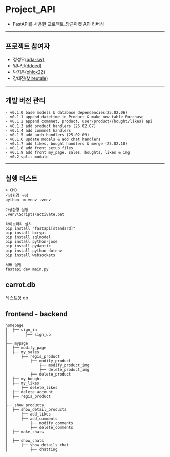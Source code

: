 # Project_API
- FastAPI를 사용한 프로젝트_당근마켓 API 리버싱
---
## 프로젝트 참여자
- 정성우[(qda-sw)](https://github.com/qda-sw)
- 임나빈[(ddoed)](https://github.com/ddoed)
- 박지은[(phlox22)](https://github.com/phlox22)
- 강태진[(Mireutale)](https://github.com/Mireutale)
---
## 개발 버전 관리
```
- v0.1.0 base models & database dependencies(25.02.06)
- v0.1.1 append datetime in Product & make new table Purchase
- v0.1.2 append commnet, product, user/product/{bought/likes} api
- v0.1.3 add product handlers (25.02.07)
- v0.1.4 add commnet handlers
- v0.1.5 add auth handlers (25.02.09)
- v0.1.6 update models & add chat handlers
- v0.1.7 add likes, bought handlers & merge (25.02.10)
- v0.1.8 add front setup files
- v0.1.9 add front my_page, sales, boughts, likes & img
- v0.2 split module
```
---
## 실행 테스트
```
> CMD
가상환경 구성
python -m venv .venv

가상환경 실행
.venv\Scripts\activate.bat

라이브러리 설치
pip install "fastapi[standard]"
pip install bcrypt
pip install sqlmodel
pip install python-jose
pip install pydantic
pip install python-dotenv
pip install websockets

서버 실행
fastapi dev main.py
```

## carrot.db
테스트용 db

## frontend - backend
```
homepage
│  ├── sign_in
│        ├── sign_up
│
├── mypage
│  ├── modify_page
│  ├── my_sales
│      ├── regis_product
│          ├── modify_product
│              ├── modify_product_img
│              ├── delete_product_img
│          ├── delete_product
│  ├── my_bought
│  ├── my_likes
│      ├── delete_likes
│  ├── delete_account
│  ├── regis_product
│
├── show_products
│  ├── show_detail_products
│      ├── add_likes
│      ├── add_comments
│          ├── modify_comments
│          ├── delete_comments
│  ├── make_chats
│
│  ├── show_chats
│      ├── show_details_chat
│          ├── chatting




```
